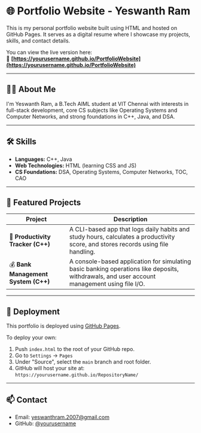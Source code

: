 # 🌐 Portfolio Website - Yeswanth Ram

This is my personal portfolio website built using HTML and hosted on GitHub Pages. It serves as a digital resume where I showcase my projects, skills, and contact details.

You can view the live version here:  
🔗 **[https://yourusername.github.io/PortfolioWebsite](https://yourusername.github.io/PortfolioWebsite)**

---

## 👨‍💻 About Me

I'm Yeswanth Ram, a B.Tech AIML student at VIT Chennai with interests in full-stack development, core CS subjects like Operating Systems and Computer Networks, and strong foundations in C++, Java, and DSA.

---

## 🛠️ Skills

- **Languages:** C++, Java  
- **Web Technologies:** HTML (learning CSS and JS)  
- **CS Foundations:** DSA, Operating Systems, Computer Networks, TOC, CAO  

---

## 📂 Featured Projects

| Project | Description |
|--------|-------------|
| 🧠 **Productivity Tracker (C++)** | A CLI-based app that logs daily habits and study hours, calculates a productivity score, and stores records using file handling. |
| 💰 **Bank Management System (C++)** | A console-based application for simulating basic banking operations like deposits, withdrawals, and user account management using file I/O. |

---

## 🚀 Deployment

This portfolio is deployed using [GitHub Pages](https://pages.github.com/).

To deploy your own:
1. Push `index.html` to the root of your GitHub repo.
2. Go to `Settings` → `Pages`
3. Under "Source", select the `main` branch and root folder.
4. GitHub will host your site at:  
   `https://yourusername.github.io/RepositoryName/`

---

## 📫 Contact

- Email: yeswanthram.2007@gmail.com  
- GitHub: [@yourusername](https://github.c)
